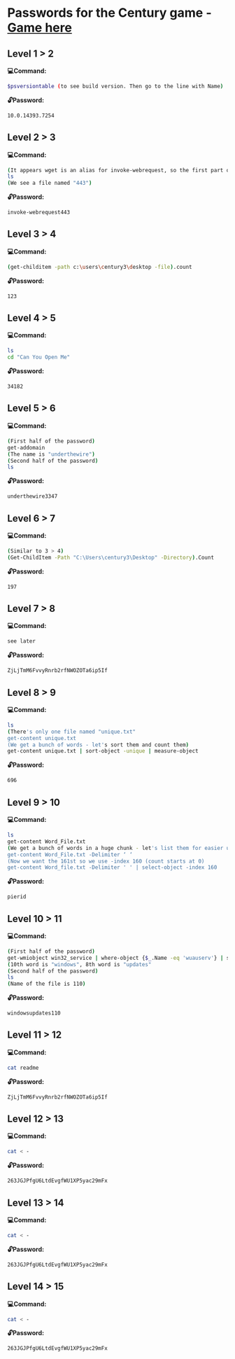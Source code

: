 # Passwords for the Century game - [Game here](https://underthewire.tech/century)
## Level 1 > 2
**:computer:Command:**

```sh
$psversiontable (to see build version. Then go to the line with Name)
```

**:unlock:Password:**

```sh
10.0.14393.7254
```

## Level 2 > 3
**:computer:Command:**

```sh
(It appears wget is an alias for invoke-webrequest, so the first part of our password is invoke-webrequest. Now we only need to add the name of the file on the desktop)
ls
(We see a file named "443")
```

**:unlock:Password:**

```sh
invoke-webrequest443
```
## Level 3 > 4
**:computer:Command:**

```sh
(get-childitem -path c:\users\century3\desktop -file).count
```

**:unlock:Password:**

```sh
123
```

## Level 4 > 5
**:computer:Command:**

```sh
ls
cd "Can You Open Me"
```

**:unlock:Password:**

```sh
34182
```

## Level 5 > 6
**:computer:Command:**

```sh
(First half of the password)
get-addomain
(The name is "underthewire")
(Second half of the password)
ls
```

**:unlock:Password:**

```sh
underthewire3347
```

## Level 6 > 7
**:computer:Command:**

```sh
(Similar to 3 > 4)
(Get-ChildItem -Path "C:\Users\century3\Desktop" -Directory).Count
```

**:unlock:Password:**

```sh
197
```
## Level 7 > 8
**:computer:Command:**

```sh
see later
```

**:unlock:Password:**

```sh
ZjLjTmM6FvvyRnrb2rfNWOZOTa6ip5If
```

## Level 8 > 9
**:computer:Command:**

```sh
ls
(There's only one file named "unique.txt"
get-content unique.txt
(We get a bunch of words - let's sort them and count them)
get-content unique.txt | sort-object -unique | measure-object
```

**:unlock:Password:**

```sh
696
```

## Level 9 > 10
**:computer:Command:**

```sh
ls
get-content Word_File.txt
(We get a bunch of words in a huge chunk - let's list them for easier use)
get-content Word_File.txt -Delimiter ‘ ‘
(Now we want the 161st so we use -index 160 (count starts at 0)
get-content Word_file.txt -Delimiter ' ' | select-object -index 160
```

**:unlock:Password:**

```sh
pierid
```

## Level 10 > 11
**:computer:Command:**

```sh
(First half of the password)
get-wmiobject win32_service | where-object {$_.Name -eq 'wuauserv'} | select-object description
(10th word is "windows", 8th word is "updates"
(Second half of the password)
ls
(Name of the file is 110)
```

**:unlock:Password:**

```sh
windowsupdates110
```
## Level 11 > 12
**:computer:Command:**

```sh
cat readme
```

**:unlock:Password:**

```sh
ZjLjTmM6FvvyRnrb2rfNWOZOTa6ip5If
```

## Level 12 > 13
**:computer:Command:**

```sh
cat < - 
```

**:unlock:Password:**

```sh
263JGJPfgU6LtdEvgfWU1XP5yac29mFx
```

## Level 13 > 14
**:computer:Command:**

```sh
cat < - 
```

**:unlock:Password:**

```sh
263JGJPfgU6LtdEvgfWU1XP5yac29mFx
```

## Level 14 > 15
**:computer:Command:**

```sh
cat < - 
```

**:unlock:Password:**

```sh
263JGJPfgU6LtdEvgfWU1XP5yac29mFx
```
